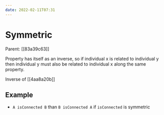 ```yaml
---
date: 2022-02-11T07:31
---
```


# Symmetric
Parent: [[83a39c63]]

Property has itself as an inverse, so if individual x is related to individual y then individual y must also be related to individual x along the same property.

Inverse of [[4aa8a20b]]

## Example

- `A isConnected B` than `B isConnected A` if `isConnected` is symmetric
